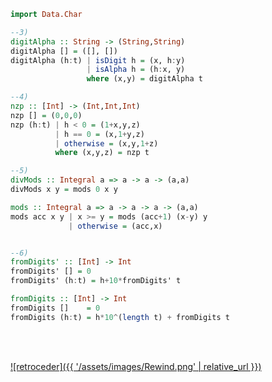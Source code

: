 ```Haskell
import Data.Char

--3)
digitAlpha :: String -> (String,String)
digitAlpha [] = ([], []) 
digitAlpha (h:t) | isDigit h = (x, h:y) 
                 | isAlpha h = (h:x, y)
                 where (x,y) = digitAlpha t

--4)
nzp :: [Int] -> (Int,Int,Int)
nzp [] = (0,0,0)
nzp (h:t) | h < 0 = (1+x,y,z)
          | h == 0 = (x,1+y,z)
          | otherwise = (x,y,1+z)
          where (x,y,z) = nzp t 

--5)
divMods :: Integral a => a -> a -> (a,a)
divMods x y = mods 0 x y

mods :: Integral a => a -> a -> a -> (a,a)
mods acc x y | x >= y = mods (acc+1) (x-y) y 
             | otherwise = (acc,x)


--6)
fromDigits' :: [Int] -> Int
fromDigits' [] = 0
fromDigits' (h:t) = h+10*fromDigits' t

fromDigits :: [Int] -> Int
fromDigits []    = 0
fromDigits (h:t) = h*10^(length t) + fromDigits t
```

<br><br>

[![retroceder]({{ '/assets/images/Rewind.png' | relative_url }})](https://david81820.github.io/Recursos-LCC/PF/fichas)
